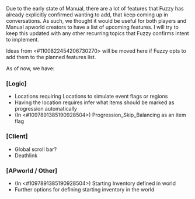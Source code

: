 Due to the early state of Manual, there are a lot of features that Fuzzy has already explicitly confirmed wanting to add, that keep coming up in conversations. As such, we thought it would be useful for both players and Manual apworld creators to have a list of upcoming features. I will try to keep this updated with any other recurring topics that Fuzzy confirms intent to implement.

Ideas from <#1100822454206730270> will be moved here if Fuzzy opts to add them to the planned features list.

As of now, we have:
### [Logic]
- Locations requiring Locations to simulate event flags or regions
- Having the location requires infer what items should be marked as progression automatically
- (In <#1097891385190928504>) Progression_Skip_Balancing as an item flag

### [Client]
- Global scroll bar?
- Deathlink

### [APworld / Other]
- (In <#1097891385190928504>) Starting Inventory defined in world
- Further options for defining starting inventory in the world
